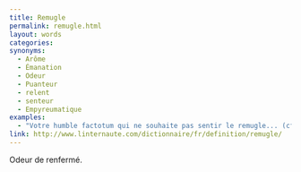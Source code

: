 ```yaml
---
title: Remugle
permalink: remugle.html
layout: words
categories:
synonyms:
  - Arôme
  - Émanation
  - Odeur
  - Puanteur
  - relent
  - senteur
  - Empyreumatique
examples:
  - "Votre humble factotum qui ne souhaite pas sentir le remugle... (cf. Correspondance)"
link: http://www.linternaute.com/dictionnaire/fr/definition/remugle/
---
```


Odeur de renfermé.
